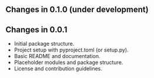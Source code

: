 ## Changes in 0.1.0 (under development)



## Changes in 0.0.1

* Initial package structure.
* Project setup with pyproject.toml (or setup.py).
* Basic README and documentation.
* Placeholder modules and package structure.
* License and contribution guidelines.
